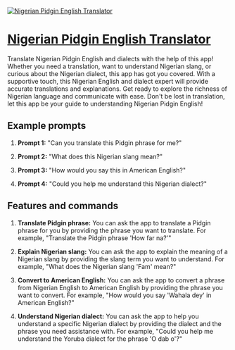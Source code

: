 [![Nigerian Pidgin English Translator](https://files.oaiusercontent.com/file-9EwBXHYYk6FJjAgg5EoRGaNZ?se=2123-10-17T16%3A45%3A41Z&sp=r&sv=2021-08-06&sr=b&rscc=max-age%3D31536000%2C%20immutable&rscd=attachment%3B%20filename%3Dd3d7a50b-b3bb-4729-b464-4db5d6e7f681.png&sig=PhgpUvbTZiqXYp3jF7B%2BKA2bRcPqNFwjoYdCY2hYzM4%3D)](https://chat.openai.com/g/g-SR04A4ECA-nigerian-pidgin-english-translator)

# [Nigerian Pidgin English Translator](https://chat.openai.com/g/g-SR04A4ECA-nigerian-pidgin-english-translator)

Translate Nigerian Pidgin English and dialects with the help of this app! Whether you need a translation, want to understand Nigerian slang, or curious about the Nigerian dialect, this app has got you covered. With a supportive touch, this Nigerian English and dialect expert will provide accurate translations and explanations. Get ready to explore the richness of Nigerian language and communicate with ease. Don't be lost in translation, let this app be your guide to understanding Nigerian Pidgin English!

## Example prompts

1. **Prompt 1:** "Can you translate this Pidgin phrase for me?"

2. **Prompt 2:** "What does this Nigerian slang mean?"

3. **Prompt 3:** "How would you say this in American English?"

4. **Prompt 4:** "Could you help me understand this Nigerian dialect?"

## Features and commands

1. **Translate Pidgin phrase:** You can ask the app to translate a Pidgin phrase for you by providing the phrase you want to translate. For example, "Translate the Pidgin phrase 'How far na?'" 

2. **Explain Nigerian slang:** You can ask the app to explain the meaning of a Nigerian slang by providing the slang term you want to understand. For example, "What does the Nigerian slang 'Fam' mean?"

3. **Convert to American English:** You can ask the app to convert a phrase from Nigerian English to American English by providing the phrase you want to convert. For example, "How would you say 'Wahala dey' in American English?"

4. **Understand Nigerian dialect:** You can ask the app to help you understand a specific Nigerian dialect by providing the dialect and the phrase you need assistance with. For example, "Could you help me understand the Yoruba dialect for the phrase 'O dab o'?"